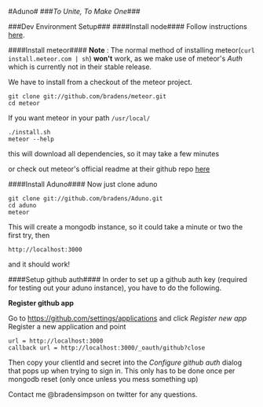 #Aduno#
###_To Unite, To Make One_###

###Dev Environment Setup###
####Install node####
Follow instructions [here](http://nodejs.org).

####Install meteor####
**Note** : The normal method of installing meteor(`curl install.meteor.com | sh`) **won't** work, as we make use of meteor's *Auth* which is currently not in
their stable release. 

We have to install from a checkout of the meteor project.  

    git clone git://github.com/bradens/meteor.git
    cd meteor

If you want meteor in your path ```/usr/local/```

    ./install.sh
    meteor --help 

this will download all dependencies, so it may take a few minutes

or check out meteor's official readme at their github repo [here](http://github.com/meteor/meteor)

####Install Aduno####
Now just clone aduno  

    git clone git://github.com/bradens/Aduno.git
    cd aduno
    meteor
    
This will create a mongodb instance, so it could take a minute or two the first try, then

    http://localhost:3000
    
and it should work!

####Setup github auth####
In order to set up a github auth key (required for testing out your aduno instance), you have to do the following.

**Register github app**

Go to https://github.com/settings/applications and click *Register new app*
Register a new application and point 

    url = http://localhost:3000
    callback url = http://localhost:3000/_oauth/github?close
    
Then copy your clientId and secret into the *Configure github auth* dialog that pops up when trying to sign in.
This only has to be done once per mongodb reset (only once unless you mess something up)

Contact me @bradensimpson on twitter for any questions.

